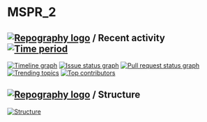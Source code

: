 # MSPR_2

## [![Repography logo](https://images.repography.com/logo.svg)](https://repography.com) / Recent activity [![Time period](https://images.repography.com/25114324/LoicBrison/MSPR_2/recent-activity/e967e567f24499126c78197f2f1d8404_badge.svg)](https://repography.com)
[![Timeline graph](https://images.repography.com/25114324/LoicBrison/MSPR_2/recent-activity/e967e567f24499126c78197f2f1d8404_timeline.svg)](https://github.com/LoicBrison/MSPR_2/commits)
[![Issue status graph](https://images.repography.com/25114324/LoicBrison/MSPR_2/recent-activity/e967e567f24499126c78197f2f1d8404_issues.svg)](https://github.com/LoicBrison/MSPR_2/issues)
[![Pull request status graph](https://images.repography.com/25114324/LoicBrison/MSPR_2/recent-activity/e967e567f24499126c78197f2f1d8404_prs.svg)](https://github.com/LoicBrison/MSPR_2/pulls)
[![Trending topics](https://images.repography.com/25114324/LoicBrison/MSPR_2/recent-activity/e967e567f24499126c78197f2f1d8404_words.svg)](https://github.com/LoicBrison/MSPR_2/commits)
[![Top contributors](https://images.repography.com/25114324/LoicBrison/MSPR_2/recent-activity/e967e567f24499126c78197f2f1d8404_users.svg)](https://github.com/LoicBrison/MSPR_2/graphs/contributors)


## [![Repography logo](https://images.repography.com/logo.svg)](https://repography.com) / Structure
[![Structure](https://images.repography.com/25114324/LoicBrison/MSPR_2/structure/e7ae8a4ecde0fb710336fa9298e552ad_table.svg)](https://github.com/LoicBrison/MSPR_2)

